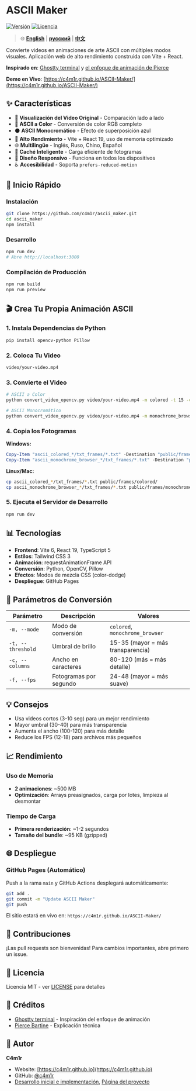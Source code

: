 # ASCII Maker

[![Versión](https://img.shields.io/badge/versión-1.0.1-blue.svg)](https://github.com/c4m1r/ascii_maker)
[![Licencia](https://img.shields.io/badge/licencia-MIT-green.svg)](LICENSE)

> 🌐 **[English](./README.md)** | **[русский](./README_RU.md)** | **[中文](./README_CH.md)**

Convierte videos en animaciones de arte ASCII con múltiples modos visuales. Aplicación web de alto rendimiento construida con Vite + React.

**Inspirado en**: [Ghostty terminal](https://ghostty.org) y [el enfoque de animación de Pierce](https://pierce.dev/notes/making-the-ghostty-animation/)

**Demo en Vivo**: [https://c4m1r.github.io/ASCII-Maker/](https://c4m1r.github.io/ASCII-Maker/)

## ✨ Características

- 🎥 **Visualización del Video Original** - Comparación lado a lado
- 🎨 **ASCII a Color** - Conversión de color RGB completo
- ⚫ **ASCII Monocromático** - Efecto de superposición azul
- 🚀 **Alto Rendimiento** - Vite + React 19, uso de memoria optimizado
- 🌐 **Multilingüe** - Inglés, Ruso, Chino, Español
- 💾 **Caché Inteligente** - Carga eficiente de fotogramas
- 📱 **Diseño Responsivo** - Funciona en todos los dispositivos
- ♿ **Accesibilidad** - Soporta `prefers-reduced-motion`

## 🚀 Inicio Rápido

### Instalación

```bash
git clone https://github.com/c4m1r/ascii_maker.git
cd ascii_maker
npm install
```

### Desarrollo

```bash
npm run dev
# Abre http://localhost:3000
```

### Compilación de Producción

```bash
npm run build
npm run preview
```

## 🎬 Crea Tu Propia Animación ASCII

### 1. Instala Dependencias de Python

```bash
pip install opencv-python Pillow
```

### 2. Coloca Tu Video

```bash
video/your-video.mp4
```

### 3. Convierte el Video

```bash
# ASCII a Color
python convert_video_opencv.py video/your-video.mp4 -m colored -t 15 -c 80 -f 24

# ASCII Monocromático
python convert_video_opencv.py video/your-video.mp4 -m monochrome_browser -t 15 -c 80 -f 24
```

### 4. Copia los Fotogramas

**Windows:**
```powershell
Copy-Item "ascii_colored_*/txt_frames/*.txt" -Destination "public/frames/colored/" -Force
Copy-Item "ascii_monochrome_browser_*/txt_frames/*.txt" -Destination "public/frames/monochrome/" -Force
```

**Linux/Mac:**
```bash
cp ascii_colored_*/txt_frames/*.txt public/frames/colored/
cp ascii_monochrome_browser_*/txt_frames/*.txt public/frames/monochrome/
```

### 5. Ejecuta el Servidor de Desarrollo

```bash
npm run dev
```

## 📊 Tecnologías

- **Frontend**: Vite 6, React 19, TypeScript 5
- **Estilos**: Tailwind CSS 3
- **Animación**: requestAnimationFrame API
- **Conversión**: Python, OpenCV, Pillow
- **Efectos**: Modos de mezcla CSS (color-dodge)
- **Despliegue**: GitHub Pages

## 🔧 Parámetros de Conversión

| Parámetro | Descripción | Valores |
|-----------|-------------|---------|
| `-m, --mode` | Modo de conversión | `colored`, `monochrome_browser` |
| `-t, --threshold` | Umbral de brillo | 15-35 (mayor = más transparencia) |
| `-c, --columns` | Ancho en caracteres | 80-120 (más = más detalle) |
| `-f, --fps` | Fotogramas por segundo | 24-48 (mayor = más suave) |

## 💡 Consejos

- Usa videos cortos (3-10 seg) para un mejor rendimiento
- Mayor umbral (30-40) para más transparencia
- Aumenta el ancho (100-120) para más detalle
- Reduce los FPS (12-18) para archivos más pequeños

## 📈 Rendimiento

### Uso de Memoria
- **2 animaciones**: ~500 MB
- **Optimización**: Arrays preasignados, carga por lotes, limpieza al desmontar

### Tiempo de Carga
- **Primera renderización**: ~1-2 segundos
- **Tamaño del bundle**: ~95 KB (gzipped)

## 🌐 Despliegue

### GitHub Pages (Automático)

Push a la rama `main` y GitHub Actions desplegará automáticamente:

```bash
git add .
git commit -m "Update ASCII Maker"
git push
```

El sitio estará en vivo en: `https://c4m1r.github.io/ASCII-Maker/`

## 🤝 Contribuciones

¡Las pull requests son bienvenidas! Para cambios importantes, abre primero un issue.

## 📄 Licencia

Licencia MIT - ver [LICENSE](LICENSE) para detalles

## 🙏 Créditos

- [Ghostty terminal](https://ghostty.org) - Inspiración del enfoque de animación
- [Pierce Bartine](https://pierce.dev/notes/making-the-ghostty-animation/) - Explicación técnica

## 👤 Autor

**C4m1r**
- Website: [https://c4m1r.github.io](https://c4m1r.github.io)
- GitHub: [@c4m1r](https://github.com/c4m1r)
- [Desarrollo inicial e implementación](https://c4m1r.github.io), [Página del proyecto](https://github.com/c4m1r/ascii-maker)

